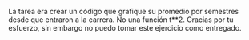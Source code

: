 La tarea era crear un código que grafique su promedio por semestres desde que entraron a la carrera. No una función t**2. 
Gracias por tu esfuerzo, sin embargo no puedo tomar este ejercicio como entregado. 

